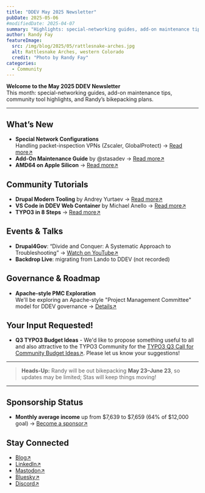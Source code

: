 ```yaml
---
title: "DDEV May 2025 Newsletter"
pubDate: 2025-05-06
#modifiedDate: 2025-04-07
summary: "Highlights: special-networking guides, add-on maintenance tips, community tool highlights, and Randy’s bikepacking plans."
author: Randy Fay
featureImage:
  src: /img/blog/2025/05/rattlesnake-arches.jpg
  alt: Rattlesnake Arches, western Colorado
  credit: "Photo by Randy Fay"
categories:
  - Community
---
```


**Welcome to the May 2025 DDEV Newsletter**  
This month: special-networking guides, add-on maintenance tips, community tool highlights, and Randy’s bikepacking plans.

---

## What’s New

- **Special Network Configurations**  
  Handling packet-inspection VPNs (Zscaler, GlobalProtect) → [Read more↗](https://ddev.readthedocs.io/en/latest/users/usage/networking/)
- **Add-On Maintenance Guide** by @stasadev → [Read more↗](https://ddev.com/blog/ddev-add-on-maintenance-guide)
- **AMD64 on Apple Silicon** → [Read more↗](https://ddev.com/blog/amd64-with-rosetta-on-macos/)

## Community Tutorials

- **Drupal Modern Tooling** by Andrey Yurtaev → [Read more↗](https://iamdroid.net/blog/dev-tools)
- **VS Code in DDEV Web Container** by Michael Anello → [Read more↗](https://www.drupaleasy.com/blogs/ultimike/2025/04/drupal-development-using-visual-studio-code-connected-directly-ddevs-web)
- **TYPO3 in 8 Steps** → [Read more↗](https://t3planet.de/blog/install-typo3-with-ddev/)

## Events & Talks

- **Drupal4Gov**: “Divide and Conquer: A Systematic Approach to Troubleshooting” → [Watch on YouTube↗](https://www.youtube.com/watch?v=zliDmAUBwrQ)
- **Backdrop Live**: migrating from Lando to DDEV (not recorded)

## Governance & Roadmap

- **Apache-style PMC Exploration**  
  We'll be exploring an Apache-style "Project Management Committee" model for DDEV governance → [Details↗](https://www.apache.org/foundation/governance/pmcs)

## Your Input Requested!

- **Q3 TYPO3 Budget Ideas** - We'd like to propose something useful to all and also attractive to the TYPO3 Community for the [TYPO3 Q3 Call for Community Budget Ideas↗](https://typo3.org/article/call-for-community-budget-ideas-q3-2025). Please let us know your suggestions!

---

> **Heads-Up:** Randy will be out bikepacking **May 23–June 23**, so updates may be limited; Stas will keep things moving!

---

## Sponsorship Status

- **Monthly average income** up from $7,639 to $7,659 (64% of $12,000 goal) → [Become a sponsor↗](https://github.com/sponsors/ddev)

## Stay Connected

- [Blog↗](https://ddev.com/blog/)
- [LinkedIn↗](https://www.linkedin.com/company/ddev-foundation)
- [Mastodon↗](https://fosstodon.org/@ddev)
- [Bluesky↗](https://bsky.app/profile/ddev.bsky.social)
- [Discord↗](/s/discord)
